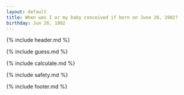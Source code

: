 ```yaml
---
layout: default
title: When was I or my baby conceived if born on June 26, 1902?
birthday: Jun 26, 1902
---
```


{% include header.md %}

{% include guess.md %}

{% include calculate.md %}

{% include safety.md %}

{% include footer.md %}



